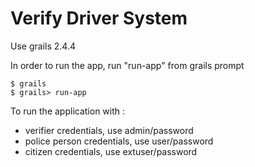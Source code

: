 Verify Driver System
====================
Use grails 2.4.4

In order to run the app, run "run-app" from grails prompt

    $ grails
    $ grails> run-app

To run the application with :
* verifier credentials, use admin/password
* police person credentials, use user/password
* citizen credentials, use extuser/password
